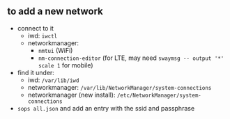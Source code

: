 ## to add a new network
- connect to it
  - iwd: `iwctl`
  - networkmanager:
    - `nmtui` (WiFi)
    - `nm-connection-editor` (for LTE, may need `swaymsg -- output '*' scale 1` for mobile)
- find it under:
  - iwd: `/var/lib/iwd`
  - networkmanager: `/var/lib/NetworkManager/system-connections`
  - networkmanager (new install): `/etc/NetworkManager/system-connections`
- `sops all.json` and add an entry with the ssid and passphrase
